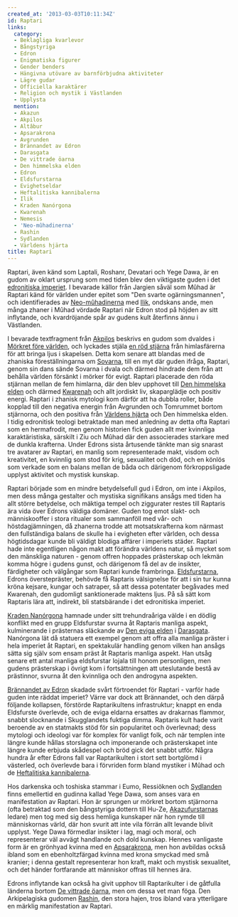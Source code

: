 ```yaml
---
created_at: '2013-03-03T10:11:34Z'
id: Raptari
links:
  category:
  - Beklagliga kvarlevor
  - Bångstyriga
  - Edron
  - Enigmatiska figurer
  - Gender benders
  - Hängivna utövare av barnförbjudna aktiviteter
  - Lägre gudar
  - Officiella karaktärer
  - Religion och mystik i Västlanden
  - Upplysta
  mention:
  - Akazun
  - Akpilos
  - Altâbur
  - Apsarakrona
  - Avgrunden
  - Brännandet av Edron
  - Darasgata
  - De vittrade öarna
  - Den himmelska elden
  - Edron
  - Eldsfurstarna
  - Evighetseldar
  - Heftalitiska kannibalerna
  - Ilik
  - Kraden Nanórgona
  - Kwarenah
  - Nemesis
  - 'Neo-mûhadinerna'
  - Rashin
  - Sydlanden
  - Världens hjärta
title: Raptari
---
```


Raptari, även känd som Laptali, Roshanr, Devatari och Yege Dawa, är en gudom av oklart ursprung som
med tiden blev den viktigaste guden i det [edronitiska imperiet]. I bevarade källor från Jargien
såväl som Mûhad är Raptari känd för världen under epitet som "Den svarte ogärningsmannen", och
identifierades av [Neo-mûhadinerna] med [Ilik], ondskans ande, men många zhaner i Mûhad vördade
Raptari när Edron stod på höjden av sitt inflytande, och kvardröjande spår av gudens kult återfinns
ännu i Västlanden.

I bevarade textfragment från [Akpilos] beskrivs en gudom som dvaldes i [Mörkret före världen], och
lyckades stjäla [en röd stjärna] från himlasfärerna för att bringa ljus i skapelsen. Detta kom
senare att blandas med de zhaniska föreställningarna om [Sovarna], till en myt där guden ifråga,
Raptari, genom sin dans sände Sovarna i dvala och därmed hindrade dem från att behålla världen
försänkt i mörker för evigt. Raptari placerade den röda stjärnan mellan de fem himlarna, där den
blev upphovet till [Den himmelska elden] och därmed [Kwarenah] och allt jordiskt liv, skaparglädje
och positiv energi. Raptari i zhanisk mytologi kom därför att ha dubbla roller, både kopplad till
den negativa energin från Avgrunden och Tomrummet bortom stjärnorna, och den positiva från [Världens
hjärta] och Den himmelska elden. I tidig edronitisk teologi betraktade man med anledning av detta
ofta Raptari som en hermafrodit, men genom historien fick guden allt mer kvinnliga karaktäristiska,
särskilt i Ziu och Mûhad där den associerades starkare med de dunkla krafterna. Under Edrons sista
årtusende tänkte man sig snarast tre avatarer av Raptari, en manlig som representerade makt, visdom
och kreativitet, en kvinnlig som stod för krig, sexualitet och död, och en könlös som verkade som en
balans mellan de båda och därigenom förkroppsligade upplyst aktivitet och mystisk kunskap.

Raptari började som en mindre betydelsefull gud i Edron, om inte i Akpilos, men dess många gestalter
och mystiska signifikans ansågs med tiden ha allt större betydelse, och mäktiga tempel och
ziggurater restes till Raptaris ära vida över Edrons väldiga domäner. Guden tog emot slakt- och
människooffer i stora ritualer som sammanföll med vår- och höstdagjämningen, då zhanerna trodde att
motsatskrafterna kom närmast den fullständiga balans de skulle ha i evigheten efter världen, och
dessa högtidsdagar kunde bli väldigt blodiga affärer i imperiets städer. Raptari hade inte
egentligen någon makt att förändra världens natur, så mycket som den mänskliga naturen - genom
offren hoppades prästerskap och lekmän komma högre i gudens gunst, och därigenom få del av de
insikter, färdigheter och välgångar som Raptari kunde frambringa. [Eldsfurstarna], Edrons
överstepräster, behövde få Raptaris välsignelse för att i sin tur kunna kröna kejsare, kungar och
satraper, så att dessa potentater begåvades med Kwarenah, den gudomligt sanktionerade maktens ljus.
På så sätt kom Raptaris lära att, indirekt, bli statsbärande i det edronitiska imperiet.

[Kraden Nanórgona] hamnade under sitt trehundraåriga välde i en dödlig konflikt med en grupp
Eldsfurstar svurna åt Raptaris manliga aspekt, kulminerande i prästernas släckande av [Den eviga
elden] i [Darasgata]. Nanórgona lät då statuera ett exempel genom att offra alla manliga präster i
hela imperiet åt Raptari, en spektakulär handling genom vilken han ansågs sätta sig själv som ensam
präst åt Raptaris manliga aspekt. Han utsåg senare ett antal manliga eldsfurstar lojala till honom
personligen, men gudens prästerskap i övrigt kom i fortsättningen att uteslutande bestå av
prästinnor, svurna åt den kvinnliga och den androgyna aspekten.

[Brännandet av Edron] skadade svårt förtroendet för Raptari - varför hade guden inte räddat
imperiet? Värre var dock att Brännandet, och den därpå följande kollapsen, förstörde Raptarikultens
infrastruktur; knappt en enda Eldsfurste överlevde, och de eviga eldarna ersattes av drakarnas
flammor, snabbt slocknande i Skugglandets fuktiga dimma. Raptaris kult hade varit beroende av en
statmakts stöd för sin popularitet och överlevnad; dess mytologi och ideologi var för komplex för
vanligt folk, och när templen inte längre kunde hållas storslagna och imponerande och prästerskapet
inte längre kunde erbjuda skådespel och bröd gick det snabbt utför. Några hundra år efter Edrons
fall var Raptarikulten i stort sett bortglömd i västerled, och överlevde bara i förvriden form bland
mystiker i Mûhad och de [Heftalitiska kannibalerna].

Hos darkenska och toshiska stammar i Eumo, Ressiöknen och [Sydlanden] finns emellertid en gudinna
kallad Yege Dawa, som anses vara en manifestation av Raptari. Hon är sprungen ur mörkret bortom
stjärnorna (ofta betraktad som den bångstyriga dottern till Hu-Ze, [Akazufurstarnas] ledare) men tog
med sig dess hemliga kunskaper när hon rymde till människornas värld, där hon svurit att inte vila
förrän allt levande blivit upplyst. Yege Dawa förmedlar insikter i lag, magi och moral, och
representerar väl avvägt handlande och dold kunskap. Hennes vanligaste form är en grönhyad kvinna
med en [Apsarakrona], men hon avbildas också ibland som en ebenholtzfärgad kvinna med krona smyckad
med små kranier; i denna gestalt representerar hon kraft, makt och mystisk sexualitet, och det
händer fortfarande att människor offras till hennes ära.

Edrons inflytande kan också ha givit upphov till Raptarikulter i de gåtfulla länderna bortom [De
vittrade öarna], men om dessa vet man föga. Den Arkipelagiska gudomen [Rashin], den stora hajen,
tros ibland vara ytterligare en märklig manifestation av Raptari.

  [edronitiska imperiet]: Edron
  [Neo-mûhadinerna]: Neo-mûhadinerna
  [Ilik]: Ilik
  [Akpilos]: Akpilos
  [Mörkret före världen]: Avgrunden
  [en röd stjärna]: Nemesis
  [Sovarna]: Altâbur
  [Den himmelska elden]: Den_himmelska_elden
  [Kwarenah]: Kwarenah
  [Världens hjärta]: Världens_hjärta
  [Eldsfurstarna]: Eldsfurstarna
  [Kraden Nanórgona]: Kraden_Nanórgona
  [Den eviga elden]: Evighetseldar
  [Darasgata]: Darasgata
  [Brännandet av Edron]: Brännandet_av_Edron
  [Heftalitiska kannibalerna]: Heftalitiska_kannibalerna
  [Sydlanden]: Sydlanden
  [Akazufurstarnas]: Akazun
  [Apsarakrona]: Apsarakrona
  [De vittrade öarna]: De_vittrade_öarna
  [Rashin]: Rashin